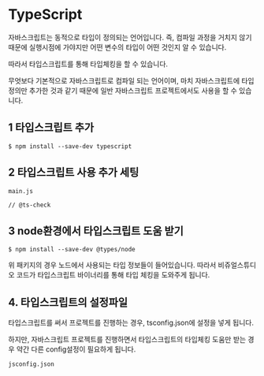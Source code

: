 # TypeScript

자바스크립트는 동적으로 타입이 정의되는 언어입니다. 즉, 컴파일 과정을 거치지 않기 때문에 실행시점에 가야지만 어떤 변수의 타입이 어떤 것인지 알 수 있습니다.

따라서 타입스크립트를 통해 타입체킹을 할 수 있습니다.

무엇보다 기본적으로 자바스크립트로 컴파일 되는 언어이며, 마치 자바스크립트에 타입 정의만 추가한 것과 같기 때문에 일반 자바스크립트 프로젝트에서도 사용을 할 수 있습니다.

## 1 타입스크립트 추가

```shell
$ npm install --save-dev typescript
```

## 2 타입스크립트 사용 추가 세팅

`main.js`

```
// @ts-check
```

## 3 node환경에서 타입스크립트 도움 받기

```
$ npm install --save-dev @types/node
```

위 패키지의 경우 노드에서 사용되는 타입 정보들이 들어있습니다.
따라서 비쥬얼스튜디오 코드가 타입스크립트 바이너리를 통해 타입 체킹을 도와주게 됩니다.

## 4. 타입스크립트의 설정파일

타입스크립트를 써서 프로젝트를 진행하는 경우, tsconfig.json에 설정을 넣게 됩니다.

하지만, 자바스크립트 프로젝트를 진행하면서 타입스크립트의 타입체킹 도움만 받는 경우 약간 다른 config설정이 필요하게 됩니다.

`jsconfig.json`
